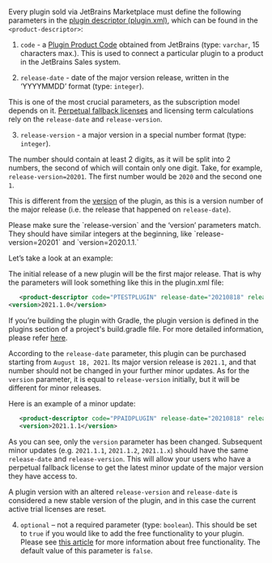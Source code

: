 [//]: # (title: How to add required parameters for paid plugins)

Every plugin sold via JetBrains Marketplace must define the following parameters in the [plugin descriptor (plugin.xml)](https://plugins.jetbrains.com/docs/intellij/plugin-configuration-file.html), which can be found in the `<product-descriptor>`:

1. `code` - a [Plugin Product Code](obtain-a-product-code-from-jetbrains.md) obtained from JetBrains (type: `varchar`, 15 characters max.).
   This is used to connect a particular plugin to a product in the JetBrains Sales system.

2. `release-date` - date of the major version release, written in the ‘YYYYMMDD’ format (type: `integer`).

This is one of the most crucial parameters, as the subscription model depends on it. [Perpetual fallback licenses](https://sales.jetbrains.com/hc/en-gb/articles/207240845-What-is-perpetual-fallback-license-) and licensing term calculations rely on the `release-date` and `release-version`.

3. `release-version` - a major version in a special number format (type: `integer`). 

The number should contain at least 2 digits, as it will be split into 2 numbers, the second of which will contain only one digit. Take, for example, `release-version=20201`. The first number would be `2020` and the second one `1`.  

This is different from the [version](notes-on-the-paid-plugins-versioning.md) of the plugin, as this is a version number of the major release (i.e. the release that happened on `release-date`). 

<note>
<p>Please make sure the `release-version` and the ‘version’ parameters match. They should have similar integers at the beginning, like `release-version=20201`  and `version=2020.1.1.`</p>
</note>

Let’s take a look at an example:

The initial release of a new plugin will be the first major release. That is why the parameters will look something like this in the plugin.xml file:


 ```xml
    <product-descriptor code="PTESTPLUGIN" release-date="20210818" release-version="20211"/>
<version>2021.1.0</version>
   ```

<note><p>If you’re building the plugin with Gradle, the plugin version is defined in the plugins section of a project's build.gradle file. For more detailed information, please refer <a href="https://plugins.jetbrains.com/docs/intellij/gradle-guide.html#controlling-downloads-by-the-gradle-plugin">here</a>.</p></note>

According to the `release-date` parameter, this plugin can be purchased starting from `August 18, 2021`. Its major version release is `2021.1`, and that number should not be changed in your further minor updates. As for the `version` parameter, it is equal to `release-version` initially, but it will be different for minor releases. 

Here is an example of a minor update: 

 ```xml
    <product-descriptor code="PPAIDPLUGIN" release-date="20210818" release-version="20211"/>
    <version>2021.1.1</version>
```


As you can see, only the `version` parameter has been changed. Subsequent minor updates (e.g. `2021.1.1`, `2021.1.2`, `2021.1.x`) should have the same `release-date` and `release-version`. This will allow your users who have a perpetual fallback license to get the latest minor update of the major version they have access to. 

<tip><p>A plugin version with an altered `release-version` and `release-date` is considered a new stable version of the plugin, and in this case the current active trial licenses are reset.</p></tip>

4. `optional` – not a required parameter (type: `boolean`). This should be set to `true` if you would like to add the free functionality to your plugin. Please see [this article](free-functionality.md) for more information about free functionality. The default value of this parameter is `false`.
